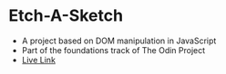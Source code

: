 # Etch-A-Sketch
- A project based on DOM manipulation in JavaScript
- Part of the foundations track of The Odin Project
- [Live Link](https://kartikey-tiwari.github.io/etch-a-sketch)
